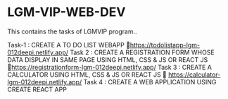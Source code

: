 # LGM-VIP-WEB-DEV
This contains the tasks of  LGMVIP program..

Task-1 : CREATE A TO DO LIST WEBAPP
      🔗https://todolistapp-lgm-012deepi.netlify.app/
Task 2 : CREATE A REGISTRATION FORM WHOSE DATA DISPLAY IN SAME PAGE USING HTML, CSS & JS OR REACT JS
      🔗https://registrationform-lgm-012deepi.netlify.app/
Task 3 : CREATE A CALCULATOR USING HTML, CSS & JS OR REACT JS
      🔗 https://calculator-lgm-012deepi.netlify.app/
Task 4 : CREATE A WEB APPLICATION USING CREATE REACT APP
